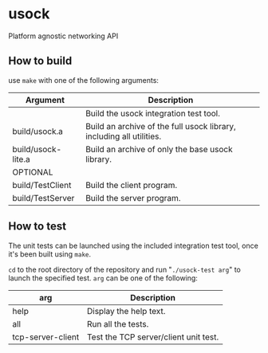 # usock
Platform agnostic networking API

## How to build
use ```make``` with one of the following arguments:

| Argument | Description |
|----------|-------------|
| | Build the usock integration test tool. |
| build/usock.a | Build an archive of the full usock library, including all utilities. | 
| build/usock-lite.a | Build an archive of only the base usock library. | 
| OPTIONAL |
| build/TestClient | Build the client program. |
| build/TestServer | Build the server program. |

## How to test
The unit tests can be launched using the included integration test tool, once it's been built using ``` make ```.

```cd``` to the root directory of the repository and run "```./usock-test arg```" to launch the specified test. ```arg``` can be one of the following:

| arg | Description |
|-----|-------------|
| help | Display the help text. |
| all | Run all the tests. |
| tcp-server-client | Test the TCP server/client unit test. |

